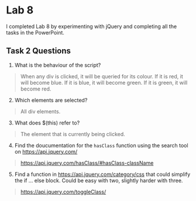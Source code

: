 # Lab 8

I completed Lab 8 by experimenting with jQuery and completing all the tasks in the PowerPoint.

## Task 2 Questions
1. What is the behaviour of the script?
> When any div is clicked, it will be queried for its colour. If it is red, it will become blue. If it is blue, it will become green. If it is green, it will become red.

2. Which elements are selected?
> All div elements.

3. What does $(this) refer to?
> The element that is currently being clicked.

4. Find the doucumentation for the `hasClass` function using the search tool on https://api.jquery.com/
> https://api.jquery.com/hasClass/#hasClass-className

5. Find a function in https://api.jquery.com/category/css that could simplify the if ... else block. Could be easy with two, slightly harder with three.
> https://api.jquery.com/toggleClass/